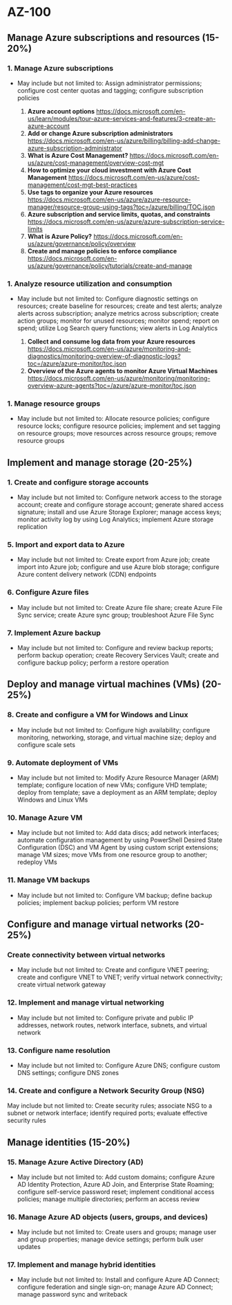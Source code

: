 # AZ-100

## **Manage Azure subscriptions and resources (15-20%)**

### 1. Manage Azure subscriptions

* May include but not limited to: Assign administrator permissions; configure cost center quotas and tagging; configure subscription policies
  
  1. **Azure account options** https://docs.microsoft.com/en-us/learn/modules/tour-azure-services-and-features/3-create-an-azure-account
  1. **Add or change Azure subscription administrators** https://docs.microsoft.com/en-us/azure/billing/billing-add-change-azure-subscription-administrator
  1. **What is Azure Cost Management?** https://docs.microsoft.com/en-us/azure/cost-management/overview-cost-mgt
  1. **How to optimize your cloud investment with Azure Cost Management** https://docs.microsoft.com/en-us/azure/cost-management/cost-mgt-best-practices
  1. **Use tags to organize your Azure resources** https://docs.microsoft.com/en-us/azure/azure-resource-manager/resource-group-using-tags?toc=/azure/billing/TOC.json
  1. **Azure subscription and service limits, quotas, and constraints** https://docs.microsoft.com/en-us/azure/azure-subscription-service-limits
  1. **What is Azure Policy?** https://docs.microsoft.com/en-us/azure/governance/policy/overview
  1. **Create and manage policies to enforce compliance** https://docs.microsoft.com/en-us/azure/governance/policy/tutorials/create-and-manage
  

### 1. Analyze resource utilization and consumption

* May include but not limited to: Configure diagnostic settings on resources; create baseline for resources; create and test alerts; analyze alerts across subscription; analyze metrics across subscription; create action groups; monitor for unused resources; monitor spend; report on spend; utilize Log Search query functions; view alerts in Log Analytics

  1. **Collect and consume log data from your Azure resources** https://docs.microsoft.com/en-us/azure/monitoring-and-diagnostics/monitoring-overview-of-diagnostic-logs?toc=/azure/azure-monitor/toc.json
  1. **Overview of the Azure agents to monitor Azure Virtual Machines** https://docs.microsoft.com/en-us/azure/monitoring/monitoring-overview-azure-agents?toc=/azure/azure-monitor/toc.json

### 1. Manage resource groups

* May include but not limited to: Allocate resource policies; configure resource locks; configure resource policies; implement and set tagging on resource groups; move resources across resource groups; remove resource groups

## **Implement and manage storage (20-25%)**

### 1. Create and configure storage accounts

* May include but not limited to: Configure network access to the storage account; create and configure storage account; generate shared access signature; install and use Azure Storage Explorer; manage access keys; monitor activity log by using Log Analytics; implement Azure storage replication

### 5. Import and export data to Azure

* May include but not limited to: Create export from Azure job; create import into Azure job; configure and use Azure blob storage; configure Azure content delivery network (CDN) endpoints

### 6. Configure Azure files

* May include but not limited to: Create Azure file share; create Azure File Sync service; create Azure sync group; troubleshoot Azure File Sync

### 7. Implement Azure backup

* May include but not limited to: Configure and review backup reports; perform backup operation; create Recovery Services Vault; create and configure backup policy; perform a restore operation

## Deploy and manage virtual machines (VMs) (20-25%)

### 8. Create and configure a VM for Windows and Linux

* May include but not limited to: Configure high availability; configure monitoring, networking, storage, and virtual machine size; deploy and configure scale sets

### 9. Automate deployment of VMs

* May include but not limited to: Modify Azure Resource Manager (ARM) template; configure location of new VMs; configure VHD template; deploy from template; save a deployment as an ARM template; deploy Windows and Linux VMs

### 10. Manage Azure VM

* May include but not limited to: Add data discs; add network interfaces; automate configuration management by using PowerShell Desired State Configuration (DSC) and VM Agent by using custom script extensions; manage VM sizes; move VMs from one resource group to another; redeploy VMs

### 11. Manage VM backups

* May include but not limited to: Configure VM backup; define backup policies; implement backup policies; perform VM restore

## Configure and manage virtual networks (20-25%)

### Create connectivity between virtual networks

* May include but not limited to: Create and configure VNET peering; create and configure VNET to VNET; verify virtual network connectivity; create virtual network gateway

### 12. Implement and manage virtual networking

* May include but not limited to: Configure private and public IP addresses, network routes, network interface, subnets, and virtual network

### 13. Configure name resolution

* May include but not limited to: Configure Azure DNS; configure custom DNS settings; configure DNS zones

### 14. Create and configure a Network Security Group (NSG)

May include but not limited to: Create security rules; associate NSG to a subnet or network interface; identify required ports; evaluate effective security rules

## Manage identities (15-20%)

### 15. Manage Azure Active Directory (AD)

* May include but not limited to: Add custom domains; configure Azure AD Identity Protection, Azure AD Join, and Enterprise State Roaming; configure self-service password reset; implement conditional access policies; manage multiple directories; perform an access review

### 16. Manage Azure AD objects (users, groups, and devices)

* May include but not limited to: Create users and groups; manage user and group properties; manage device settings; perform bulk user updates

### 17. Implement and manage hybrid identities

* May include but not limited to: Install and configure Azure AD Connect; configure federation and single sign-on; manage Azure AD Connect; manage password sync and writeback
